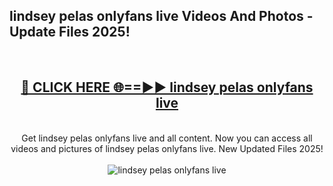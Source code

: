 <h2>lindsey pelas onlyfans live Videos And Photos - Update Files 2025!</h2>
<br>
<div align="center">
<h2><a href="https://linkcuts.com/hfmhzwbr" rel="nofollow">🔴 CLICK HERE 🌐==►► lindsey pelas onlyfans live</a></h2>
<br>
Get lindsey pelas onlyfans live and all content. Now you can access all videos and pictures of lindsey pelas onlyfans live. New Updated Files 2025!
<br>
<br>
<a href="https://linkcuts.com/hfmhzwbr" rel="nofollow" data-target="animated-image.originalLink"><img src="https://i.ibb.co.com/WyWwxjT/player-gif2.gif" alt="lindsey pelas onlyfans live" style="max-width: 100%; display: inline-block;" data-target="animated-image.originalImage"></a>
</div>
<br>